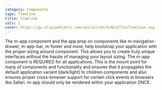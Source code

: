 ```yaml
---
category: Components
type: Timeline
title: Timeline
cols: 1
cover: https://gw.alipayobjects.com/zos/alicdn/5rWLU27so/Timeline.svg
---
```


The m-app component and the app prop on components like m-navigation-drawer, m-app-bar, m-footer and more, help bootstrap your application with the proper sizing around <m-main> component. This allows you to create truly unique interfaces without the hassle of managing your layout sizing. The m-app component is REQUIRED for all applications. This is the mount point for many of components and functionality and ensures that it propagates the default application variant (dark/light) to children components and also ensures proper cross-browser support for certain click events in browsers like Safari. m-app should only be rendered within your application ONCE.

